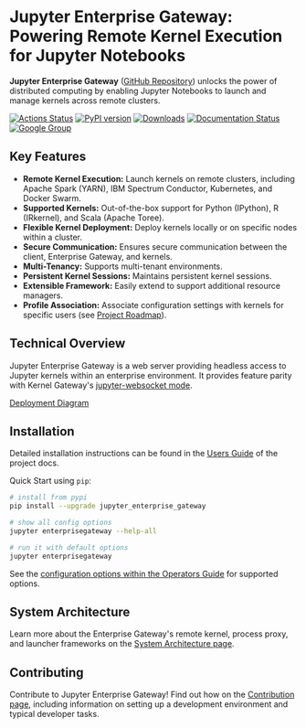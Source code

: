 # Jupyter Enterprise Gateway: Powering Remote Kernel Execution for Jupyter Notebooks

**Jupyter Enterprise Gateway** ([GitHub Repository](https://github.com/jupyter-server/enterprise_gateway)) unlocks the power of distributed computing by enabling Jupyter Notebooks to launch and manage kernels across remote clusters.

[![Actions Status](https://github.com/jupyter-server/enterprise_gateway/workflows/Builds/badge.svg)](https://github.com/jupyter-server/enterprise_gateway/actions)
[![PyPI version](https://badge.fury.io/py/jupyter-enterprise-gateway.svg)](https://badge.fury.io/py/jupyter-enterprise-gateway)
[![Downloads](https://pepy.tech/badge/jupyter-enterprise-gateway/month)](https://pepy.tech/project/jupyter-enterprise-gateway)
[![Documentation Status](https://readthedocs.org/projects/jupyter-enterprise-gateway/badge/?version=latest)](https://jupyter-enterprise-gateway.readthedocs.io/en/latest/?badge=latest)
[![Google Group](https://img.shields.io/badge/google-group-blue.svg)](https://groups.google.com/forum/#!forum/jupyter)

## Key Features

*   **Remote Kernel Execution:** Launch kernels on remote clusters, including Apache Spark (YARN), IBM Spectrum Conductor, Kubernetes, and Docker Swarm.
*   **Supported Kernels:** Out-of-the-box support for Python (IPython), R (IRkernel), and Scala (Apache Toree).
*   **Flexible Kernel Deployment:** Deploy kernels locally or on specific nodes within a cluster.
*   **Secure Communication:** Ensures secure communication between the client, Enterprise Gateway, and kernels.
*   **Multi-Tenancy:** Supports multi-tenant environments.
*   **Persistent Kernel Sessions:** Maintains persistent kernel sessions.
*   **Extensible Framework:** Easily extend to support additional resource managers.
*   **Profile Association:** Associate configuration settings with kernels for specific users (see [Project Roadmap](https://jupyter-enterprise-gateway.readthedocs.io/en/latest/contributors/roadmap.html)).

## Technical Overview

Jupyter Enterprise Gateway is a web server providing headless access to Jupyter kernels within an enterprise environment. It provides feature parity with Kernel Gateway's [jupyter-websocket mode](https://jupyter-kernel-gateway.readthedocs.io/en/latest/websocket-mode.html).

[Deployment Diagram](https://github.com/jupyter-server/enterprise_gateway/blob/main/docs/source/images/deployment.png?raw=true)

## Installation

Detailed installation instructions can be found in the [Users Guide](https://jupyter-enterprise-gateway.readthedocs.io/en/latest/users/index.html) of the project docs.

Quick Start using `pip`:

```bash
# install from pypi
pip install --upgrade jupyter_enterprise_gateway

# show all config options
jupyter enterprisegateway --help-all

# run it with default options
jupyter enterprisegateway
```

See the [configuration options within the Operators Guide](https://jupyter-enterprise-gateway.readthedocs.io/en/latest/operators/index.html#configuring-enterprise-gateway) for supported options.

## System Architecture

Learn more about the Enterprise Gateway's remote kernel, process proxy, and launcher frameworks on the [System Architecture page](https://jupyter-enterprise-gateway.readthedocs.io/en/latest/contributors/system-architecture.html).

## Contributing

Contribute to Jupyter Enterprise Gateway! Find out how on the [Contribution page](https://jupyter-enterprise-gateway.readthedocs.io/en/latest/contributors/contrib.html), including information on setting up a development environment and typical developer tasks.
